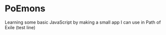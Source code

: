 # PoEmons
Learning some basic JavaScript by making a small app I can use in Path of Exile
(test line)